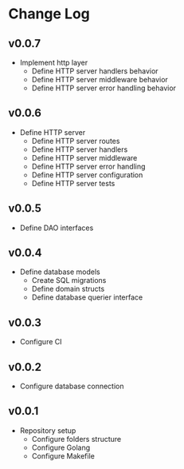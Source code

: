 # Change Log

## v0.0.7

- Implement http layer
  - Define HTTP server handlers behavior
  - Define HTTP server middleware behavior
  - Define HTTP server error handling behavior

## v0.0.6

- Define HTTP server
  - Define HTTP server routes
  - Define HTTP server handlers
  - Define HTTP server middleware
  - Define HTTP server error handling
  - Define HTTP server configuration
  - Define HTTP server tests

## v0.0.5

- Define DAO interfaces

## v0.0.4

- Define database models
  - Create SQL migrations
  - Define domain structs
  - Define database querier interface

## v0.0.3

- Configure CI

## v0.0.2

- Configure database connection
  
## v0.0.1

- Repository setup
  - Configure folders structure
  - Configure Golang
  - Configure Makefile
